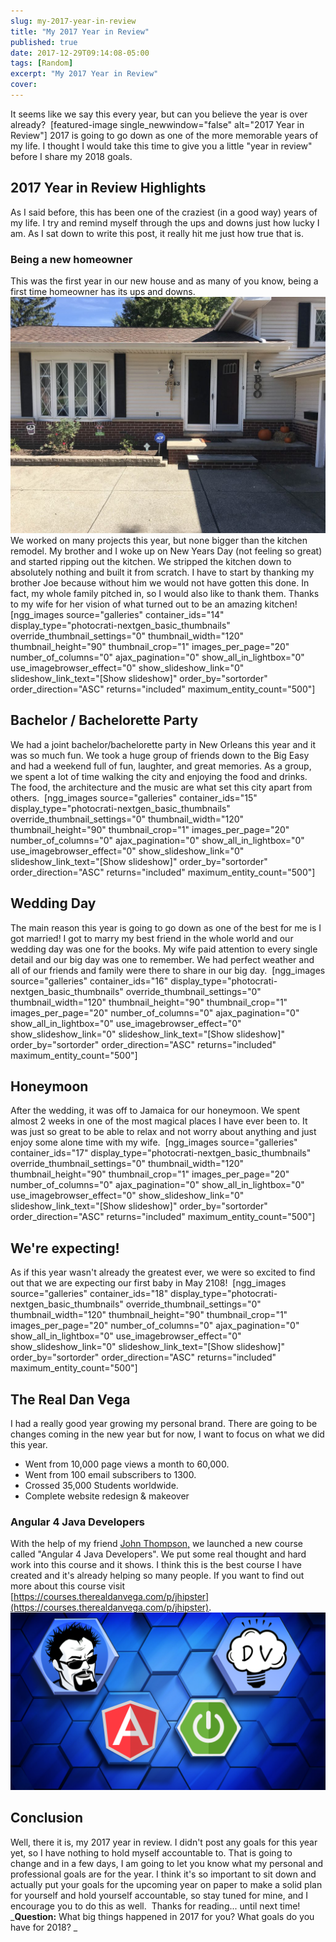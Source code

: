 ```yaml
---
slug: my-2017-year-in-review
title: "My 2017 Year in Review"
published: true
date: 2017-12-29T09:14:08-05:00
tags: [Random]
excerpt: "My 2017 Year in Review"
cover: 
---
```


It seems like we say this every year, but can you believe the year is over already?  \[featured-image single\_newwindow="false" alt="2017 Year in Review"\] 2017 is going to go down as one of the more memorable years of my life. I thought I would take this time to give you a little "year in review" before I share my 2018 goals. 

## 2017 Year in Review Highlights

As I said before, this has been one of the craziest (in a good way) years of my life. I try and remind myself through the ups and downs just how lucky I am. As I sat down to write this post, it really hit me just how true that is. 

### Being a new homeowner

This was the first year in our new house and as many of you know, being a first time homeowner has its ups and downs.  [![My first time being a homeowner](./IMG_3572-1024x768.jpg)](https://therealdanvega.com/wp-content/uploads/2017/12/IMG_3572.jpg) We worked on many projects this year, but none bigger than the kitchen remodel. My brother and I woke up on New Years Day (not feeling so great) and started ripping out the kitchen. We stripped the kitchen down to absolutely nothing and built it from scratch. I have to start by thanking my brother Joe because without him we would not have gotten this done. In fact, my whole family pitched in, so I would also like to thank them. Thanks to my wife for her vision of what turned out to be an amazing kitchen!  \[ngg\_images source="galleries" container\_ids="14" display\_type="photocrati-nextgen\_basic\_thumbnails" override\_thumbnail\_settings="0" thumbnail\_width="120" thumbnail\_height="90" thumbnail\_crop="1" images\_per\_page="20" number\_of\_columns="0" ajax\_pagination="0" show\_all\_in\_lightbox="0" use\_imagebrowser\_effect="0" show\_slideshow\_link="0" slideshow\_link\_text="\[Show slideshow\]" order\_by="sortorder" order\_direction="ASC" returns="included" maximum\_entity\_count="500"\]

## Bachelor / Bachelorette Party 

We had a joint bachelor/bachelorette party in New Orleans this year and it was so much fun. We took a huge group of friends down to the Big Easy and had a weekend full of fun, laughter, and great memories. As a group, we spent a lot of time walking the city and enjoying the food and drinks. The food, the architecture and the music are what set this city apart from others.  \[ngg\_images source="galleries" container\_ids="15" display\_type="photocrati-nextgen\_basic\_thumbnails" override\_thumbnail\_settings="0" thumbnail\_width="120" thumbnail\_height="90" thumbnail\_crop="1" images\_per\_page="20" number\_of\_columns="0" ajax\_pagination="0" show\_all\_in\_lightbox="0" use\_imagebrowser\_effect="0" show\_slideshow\_link="0" slideshow\_link\_text="\[Show slideshow\]" order\_by="sortorder" order\_direction="ASC" returns="included" maximum\_entity\_count="500"\]  

## Wedding Day

The main reason this year is going to go down as one of the best for me is I got married! I got to marry my best friend in the whole world and our wedding day was one for the books. My wife paid attention to every single detail and our big day was one to remember. We had perfect weather and all of our friends and family were there to share in our big day.  \[ngg\_images source="galleries" container\_ids="16" display\_type="photocrati-nextgen\_basic\_thumbnails" override\_thumbnail\_settings="0" thumbnail\_width="120" thumbnail\_height="90" thumbnail\_crop="1" images\_per\_page="20" number\_of\_columns="0" ajax\_pagination="0" show\_all\_in\_lightbox="0" use\_imagebrowser\_effect="0" show\_slideshow\_link="0" slideshow\_link\_text="\[Show slideshow\]" order\_by="sortorder" order\_direction="ASC" returns="included" maximum\_entity\_count="500"\]  

## Honeymoon

After the wedding, it was off to Jamaica for our honeymoon. We spent almost 2 weeks in one of the most magical places I have ever been to. It was just so great to be able to relax and not worry about anything and just enjoy some alone time with my wife.  \[ngg\_images source="galleries" container\_ids="17" display\_type="photocrati-nextgen\_basic\_thumbnails" override\_thumbnail\_settings="0" thumbnail\_width="120" thumbnail\_height="90" thumbnail\_crop="1" images\_per\_page="20" number\_of\_columns="0" ajax\_pagination="0" show\_all\_in\_lightbox="0" use\_imagebrowser\_effect="0" show\_slideshow\_link="0" slideshow\_link\_text="\[Show slideshow\]" order\_by="sortorder" order\_direction="ASC" returns="included" maximum\_entity\_count="500"\]  

## We're expecting! 

As if this year wasn't already the greatest ever, we were so excited to find out that we are expecting our first baby in May 2108!  \[ngg\_images source="galleries" container\_ids="18" display\_type="photocrati-nextgen\_basic\_thumbnails" override\_thumbnail\_settings="0" thumbnail\_width="120" thumbnail\_height="90" thumbnail\_crop="1" images\_per\_page="20" number\_of\_columns="0" ajax\_pagination="0" show\_all\_in\_lightbox="0" use\_imagebrowser\_effect="0" show\_slideshow\_link="0" slideshow\_link\_text="\[Show slideshow\]" order\_by="sortorder" order\_direction="ASC" returns="included" maximum\_entity\_count="500"\]  

## The Real Dan Vega

I had a really good year growing my personal brand. There are going to be changes coming in the new year but for now, I want to focus on what we did this year.

*   Went from 10,000 page views a month to 60,000.
*   Went from 100 email subscribers to 1300.
*   Crossed 35,000 Students worldwide. 
*   Complete website redesign & makeover

### Angular 4 Java Developers

With the help of my friend [John Thompson,](http://springframeworkguru.com) we launched a new course called "Angular 4 Java Developers". We put some real thought and hard work into this course and it shows. I think this is the best course I have created and it's already helping so many people. If you want to find out more about this course visit [https://courses.therealdanvega.com/p/jhipster](https://courses.therealdanvega.com/p/jhipster). [![Angular 4 Java Developers](./UdemyJohnDan02-1024x576.png)](https://therealdanvega.com/wp-content/uploads/2017/12/UdemyJohnDan02.png)

## Conclusion

Well, there it is, my 2017 year in review. I didn't post any goals for this year yet, so I have nothing to hold myself accountable to. That is going to change and in a few days, I am going to let you know what my personal and professional goals are for the year. I think it's so important to sit down and actually put your goals for the upcoming year on paper to make a solid plan for yourself and hold yourself accountable, so stay tuned for mine, and I encourage you to do this as well.  Thanks for reading... until next time! _**Question:** What big things happened in 2017 for you? What goals do you have for 2018? _